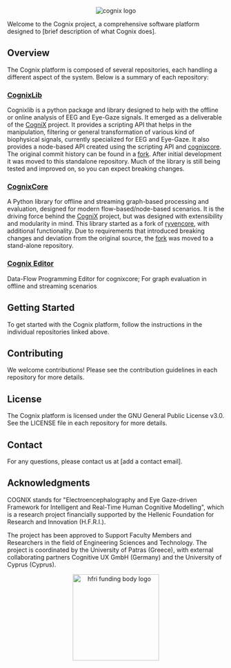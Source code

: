 <p align="center">
<picture>
  <source media="(prefers-color-scheme: dark)" srcset="https://github.com/CogniX-UP/CogniX-UP/assets/136436261/99843624-b6c8-4656-8f3f-87129239a2bb">
  <source media="(prefers-color-scheme: light)" srcset="https://github.com/CogniX-UP/CogniX-UP/assets/136436261/59b85295-2208-429f-bb54-1939b683ad92">
  <img alt="cognix logo" src="https://github.com/CogniX-UP/CogniX-UP/assets/136436261/59b85295-2208-429f-bb54-1939b683ad92">
</picture>
</p>

Welcome to the Cognix project, a comprehensive software platform designed to [brief description of what Cognix does].

## Overview

The Cognix platform is composed of several repositories, each handling a different aspect of the system. Below is a summary of each repository:

### [CognixLib](https://github.com/CogniX-Up/cognixlib)

Cognixlib is a python package and library designed to help with the offline or online analysis of EEG and Eye-Gaze signals. It emerged as a deliverable of the [CogniX](http://www.cognix.gr) project. It provides a scripting API that helps in the manipulation, filtering or general transformation of various kind of biophysical signals, currently specialized for EEG and Eye-Gaze. It also provides a node-based API created using the scripting API and [cognixcore](https://github.com/CogniX-Up/cognixcore). The original commit history can be found in a [fork](https://github.com/HeftyCoder/Ryven/tree/cognix). After initial development it was moved to this standalone repository. Much of the library is still being tested and improved on, so you can expect breaking changes.


### [CognixCore](https://github.com/CogniX-Up/cognixcore)

A Python library for offline and streaming graph-based processing and evaluation, designed for modern flow-based/node-based scenarios. It is the driving force behind the [CogniX](http://cognix.gr) project, but was designed with extensibility and modularity in mind. This library started as a fork of [ryvencore](https://github.com/leon-thomm/ryvencore), with additional functionality. Due to requirements that introduced breaking changes and deviation from the original source, the [fork](https://github.com/HeftyCoder/ryvencore/tree/cognix) was moved to a stand-alone repository.

### [Cognix Editor](https://github.com/CogniX-Up/cognix-editor)

Data-Flow Programming Editor for cognixcore; For graph evaluation in offline and streaming scenarios 

## Getting Started

To get started with the Cognix platform, follow the instructions in the individual repositories linked above.

## Contributing

We welcome contributions! Please see the contribution guidelines in each repository for more details.

## License

The Cognix platform is licensed under the GNU General Public License v3.0. See the LICENSE file in each repository for more details.

## Contact

For any questions, please contact us at [add a contact email].

## Acknowledgments 

COGNIX stands for "Electroencephalography and Eye Gaze-driven Framework for Intelligent and Real-Time Human Cognitive Modelling", which is a research project financially supported by the Hellenic Foundation for Research and Innovation (H.F.R.I.).

The project has been approved to Support Faculty Members and Researchers in the field of Engineering Sciences and Technology. The project is coordinated by the University of Patras (Greece), with external collaborating partners Cognitive UX GmbH (Germany) and the University of Cyprus (Cyprus). 

<p align="center">
<img alt="hfri funding body logo" width="200px" src="https://github.com/CogniX-UP/CogniX-UP/assets/136436261/fb96eb51-dc2e-4b4e-b208-e843b8ca6899" />
</p>

